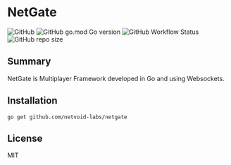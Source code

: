 # NetGate
![GitHub](https://img.shields.io/github/license/netvoid-labs/netgate)
![GitHub go.mod Go version](https://img.shields.io/github/go-mod/go-version/netvoid-labs/netgate)
![GitHub Workflow Status](https://img.shields.io/github/workflow/status/netvoid-labs/netgate/Build)
![GitHub repo size](https://img.shields.io/github/repo-size/netvoid-labs/netgate)

## Summary
NetGate is Multiplayer Framework developed in Go and using Websockets.

## Installation
```
go get github.com/netvoid-labs/netgate
```

## License
MIT
